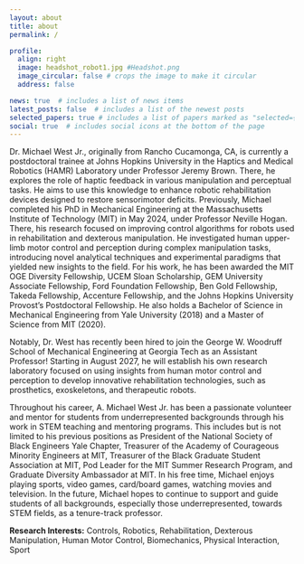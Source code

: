 ```yaml
---
layout: about
title: about
permalink: /

profile:
  align: right
  image: headshot_robot1.jpg #Headshot.png
  image_circular: false # crops the image to make it circular
  address: false

news: true  # includes a list of news items
latest_posts: false  # includes a list of the newest posts
selected_papers: true # includes a list of papers marked as "selected={true}"
social: true  # includes social icons at the bottom of the page
---
```


<!--- Write your biography here. Tell the world about yourself. Link to your favorite [subreddit](http://reddit.com). You can put a picture in, too. The code is already in, just name your picture `prof_pic.jpg` and put it in the `img/` folder.

Put your address / P.O. box / other info right below your picture. You can also disable any of these elements by editing `profile` property of the YAML header of your `_pages/about.md`. Edit `_bibliography/papers.bib` and Jekyll will render your [publications page](/al-folio/publications/) automatically.

Link to your social media connections, too. This theme is set up to use [Font Awesome icons](http://fortawesome.github.io/Font-Awesome/) and [Academicons](https://jpswalsh.github.io/academicons/), like the ones below. Add your Facebook, Twitter, LinkedIn, Google Scholar, or just disable all of them. -->

Dr. Michael West Jr., originally from Rancho Cucamonga, CA, is currently a postdoctoral trainee at Johns Hopkins University in the Haptics and Medical Robotics (HAMR) Laboratory under Professor Jeremy Brown. There, he explores the role of haptic feedback in various manipulation and perceptual tasks. He aims to use this knowledge to enhance robotic rehabilitation devices designed to restore sensorimotor deficits. Previously, Michael completed his PhD in Mechanical Engineering at the Massachusetts Institute of Technology (MIT) in May 2024, under Professor Neville Hogan. There, his research focused on improving control algorithms for robots used in rehabilitation and dexterous manipulation. He investigated human upper-limb motor control and perception during complex manipulation tasks, introducing novel analytical techniques and experimental paradigms that yielded new insights to the field. For his work, he has been awarded the MIT OGE Diversity Fellowship, UCEM Sloan Scholarship, GEM University Associate Fellowship, Ford Foundation Fellowship, Ben Gold Fellowship, Takeda Fellowship, Accenture Fellowship, and the Johns Hopkins University Provost’s Postdoctoral Fellowship. He also holds a Bachelor of Science in Mechanical Engineering from Yale University (2018) and a Master of Science from MIT (2020).

Notably, Dr. West has recently been hired to join the George W. Woodruff School of Mechanical Engineering at Georgia Tech as an Assistant Professor! Starting in August 2027, he will establish his own research laboratory focused on using insights from human motor control and perception to develop innovative rehabilitation technologies, such as prosthetics, exoskeletons, and therapeutic robots.

Throughout his career, A. Michael West Jr. has been a passionate volunteer and mentor for students from underrepresented backgrounds through his work in STEM teaching and mentoring programs. This includes but is not limited to his previous positions as President of the National Society of Black Engineers Yale Chapter, Treasurer of the Academy of Courageous Minority Engineers at MIT, Treasurer of the Black Graduate Student Association at MIT, Pod Leader for the MIT Summer Research Program, and Graduate Diversity Ambassador at MIT. In his free time, Michael enjoys playing sports, video games, card/board games, watching movies and television. In the future, Michael hopes to continue to support and guide students of all backgrounds, especially those underrepresented, towards STEM fields, as a tenure-track professor.

<b>Research Interests:</b> Controls, Robotics, Rehabilitation, Dexterous Manipulation, Human Motor Control, Biomechanics, Physical Interaction, Sport